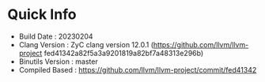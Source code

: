 # Quick Info
* Build Date : 20230204
* Clang Version : ZyC clang version 12.0.1 (https://github.com/llvm/llvm-project fed41342a82f5a3a9201819a82bf7a48313e296b)
* Binutils Version : master
* Compiled Based : https://github.com/llvm/llvm-project/commit/fed41342

